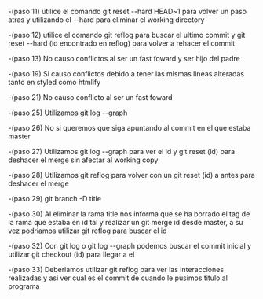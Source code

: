 -(paso 11) utilice el comando git reset --hard HEAD~1 para volver un paso atras y
utilizando el --hard para eliminar el working directory

-(paso 12) utilice el comando git reflog para buscar el ultimo commit y git
reset --hard (id encontrado en reflog) para volver a rehacer el commit

-(paso 13) No causo conflictos al ser un fast foward y ser hijo del padre

-(paso 19) Si causo conflictos debido a tener las mismas lineas alteradas
tanto en styled como htmlify

-(paso 21) No causo conflicto al ser un fast foward

-(paso 25) Utilizamos git log --graph

-(paso 26) No si queremos que siga apuntando al commit en el que estaba master

-(paso 27) Utilizamos git log --graph para ver el id y git reset (id) para
deshacer el merge sin afectar al working copy

-(paso 28) Utilizamos git reflog para volver con un git reset (id) a antes
para deshacer el merge

-(paso 29) git branch -D title

-(paso 30) Al eliminar la rama title nos informa que se ha borrado el tag
de la rama que estaba en id tal y realizar un git merge id desde master, a
su vez podriamos utilizar git reflog para buscar el id

-(paso 32) Con git log o git log --graph podemos buscar el commit inicial y
utilizar git checkout (id) para llegar a el

-(paso 33) Deberiamos utilizar git reflog para ver las interacciones
realizadas y asi ver cual es el commit de cuando le pusimos titulo al programa
